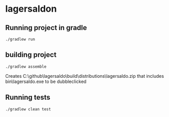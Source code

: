 # lagersaldon


## Running project in gradle
    ./gradlew run

## building project
    ./gradlew assemble
Creates C:\github\lagersaldo\build\distributions\lagersaldo.zip 
that includes bin\lagersaldo.exe to be dubbleclicked

## Running tests
    ./gradlew clean test